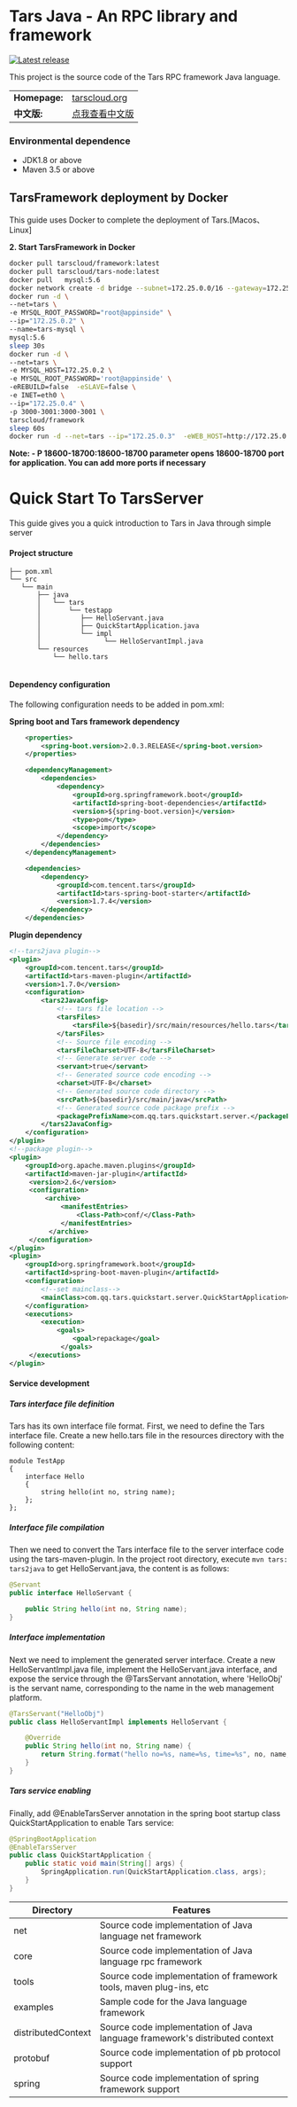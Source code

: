 

Tars Java - An RPC library and framework
========================================
[![Latest release](https://img.shields.io/github/v/release/tarsCloud/TarsJava)](https://github.com/TarsCloud/TarsJava/releases/latest)


This project is the source code of the Tars RPC framework Java language.

<table>
  <tr>
    <td><b>Homepage:</b></td>
    <td><a href="https://tarscloud.org">tarscloud.org</a></td>
  </tr>
    <tr>
      <td><b>中文版:</b></td>
      <td><a href="README.zh.md">点我查看中文版</a></td>
    </tr>
</table>


###  Environmental dependence
- JDK1.8 or above
- Maven 3.5 or above

###




## TarsFramework deployment by Docker

This guide uses Docker to complete the deployment of Tars.[Macos、 Linux]

**2. Start TarsFramework in Docker**

```bash
docker pull tarscloud/framework:latest
docker pull tarscloud/tars-node:latest
docker pull   mysql:5.6
docker network create -d bridge --subnet=172.25.0.0/16 --gateway=172.25.0.1 tars
docker run -d \
--net=tars \
-e MYSQL_ROOT_PASSWORD="root@appinside" \
--ip="172.25.0.2" \
--name=tars-mysql \
mysql:5.6
sleep 30s
docker run -d \
--net=tars \
-e MYSQL_HOST=172.25.0.2 \
-e MYSQL_ROOT_PASSWORD='root@appinside' \
-eREBUILD=false  -eSLAVE=false \
-e INET=eth0 \
--ip="172.25.0.4" \
-p 3000-3001:3000-3001 \
tarscloud/framework
sleep 60s
docker run -d --net=tars --ip="172.25.0.3"  -eWEB_HOST=http://172.25.0.4:3000        tarscloud/tars-node
```

**Note: - P 18600-18700:18600-18700 parameter opens 18600-18700 port for application. You can add more ports if necessary**


# Quick Start To TarsServer

This guide gives you a quick introduction to Tars in Java through simple server

#### Project structure

```text
├── pom.xml
└── src
   └── main
       ├── java
       │   └── tars
       │       └── testapp
       │          ├── HelloServant.java
       │          ├── QuickStartApplication.java
       │          └── impl
       │                └── HelloServantImpl.java
       └── resources
           └── hello.tars
       
```



#### Dependency configuration

The following configuration needs to be added in pom.xml:

**Spring boot and Tars framework dependency**

```xml
    <properties>
        <spring-boot.version>2.0.3.RELEASE</spring-boot.version>
    </properties>

    <dependencyManagement>
        <dependencies>
            <dependency>
                <groupId>org.springframework.boot</groupId>
                <artifactId>spring-boot-dependencies</artifactId>
                <version>${spring-boot.version}</version>
                <type>pom</type>
                <scope>import</scope>
            </dependency>
        </dependencies>
    </dependencyManagement>

    <dependencies>
        <dependency>
            <groupId>com.tencent.tars</groupId>
            <artifactId>tars-spring-boot-starter</artifactId>
            <version>1.7.4</version>
        </dependency>
    </dependencies>
```

**Plugin dependency**

```xml
<!--tars2java plugin-->
<plugin>
	<groupId>com.tencent.tars</groupId>
	<artifactId>tars-maven-plugin</artifactId>
	<version>1.7.0</version>
	<configuration>
		<tars2JavaConfig>
			<!-- tars file location -->
			<tarsFiles>
				<tarsFile>${basedir}/src/main/resources/hello.tars</tarsFile>
			</tarsFiles>
			<!-- Source file encoding -->
			<tarsFileCharset>UTF-8</tarsFileCharset>
			<!-- Generate server code -->
			<servant>true</servant>
			<!-- Generated source code encoding -->
			<charset>UTF-8</charset>
			<!-- Generated source code directory -->
			<srcPath>${basedir}/src/main/java</srcPath>
			<!-- Generated source code package prefix -->
			<packagePrefixName>com.qq.tars.quickstart.server.</packagePrefixName>
		</tars2JavaConfig>
	</configuration>
</plugin>
<!--package plugin-->
<plugin>
    <groupId>org.apache.maven.plugins</groupId>
    <artifactId>maven-jar-plugin</artifactId>
     <version>2.6</version>
     <configuration>
         <archive>
             <manifestEntries>
                 <Class-Path>conf/</Class-Path>
             </manifestEntries>
          </archive>
     </configuration>
</plugin>
<plugin>
    <groupId>org.springframework.boot</groupId>
    <artifactId>spring-boot-maven-plugin</artifactId>
    <configuration>
        <!--set mainclass-->
        <mainClass>com.qq.tars.quickstart.server.QuickStartApplication</mainClass>
    </configuration>
    <executions>
        <execution>
            <goals>
                <goal>repackage</goal>
             </goals>
     </executions>
</plugin>
```



#### Service development

##### Tars interface file definition

Tars has its own interface file format. First, we need to define the Tars interface file. Create a new hello.tars file in the resources directory with the following content:

```text
module TestApp
{
	interface Hello
	{
	    string hello(int no, string name);
	};
};
```

##### Interface file compilation

Then we need to convert the Tars interface file to the server interface code using the tars-maven-plugin. In the project root directory, execute `mvn tars: tars2java` to get HelloServant.java, the content is as follows:

```java
@Servant
public interface HelloServant {

	public String hello(int no, String name);
}
```

##### Interface implementation

Next we need to implement the generated server interface. Create a new HelloServantImpl.java file, implement the HelloServant.java interface, and expose the service through the @TarsServant annotation, where 'HelloObj' is the servant name, corresponding to the name in the web management platform.

```java
@TarsServant("HelloObj")
public class HelloServantImpl implements HelloServant {

    @Override
    public String hello(int no, String name) {
        return String.format("hello no=%s, name=%s, time=%s", no, name, System.currentTimeMillis());
    }
}
```

##### Tars service enabling

Finally, add @EnableTarsServer annotation in the spring boot startup class QuickStartApplication to enable Tars service:

```java
@SpringBootApplication
@EnableTarsServer
public class QuickStartApplication {
    public static void main(String[] args) {
        SpringApplication.run(QuickStartApplication.class, args);
    }
}
```




| Directory               | Features               |
| ------------------ | ---------------- |
| net                | Source code implementation of Java language net framework         |
| core               | Source code implementation of Java language rpc framework         |
| tools              | Source code implementation of framework tools, maven plug-ins, etc |
| examples           | Sample code for the Java language framework          |
| distributedContext | Source code implementation of Java language framework's distributed context       |
| protobuf           | Source code implementation of pb protocol support        |
| spring             | Source code implementation of spring framework support      |




